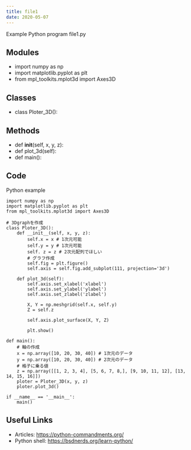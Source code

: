 ```yaml
---
title: file1
date: 2020-05-07
---
```

Example Python program file1.py

## Modules

* import numpy as np
* import matplotlib.pyplot as plt
* from mpl_toolkits.mplot3d import Axes3D

## Classes

* class Ploter_3D():

## Methods

* def __init__(self, x, y, z):
* def plot_3d(self):
* def main():

## Code

Python example

    import numpy as np
    import matplotlib.pyplot as plt
    from mpl_toolkits.mplot3d import Axes3D
    
    # 3Dgraphを作成
    class Ploter_3D():
        def __init__(self, x, y, z):
            self.x = x # 1次元可能
            self.y = y # 1次元可能
            self. z = z # 2次元配列でほしい
            # グラフ作成
            self.fig = plt.figure()
            self.axis = self.fig.add_subplot(111, projection='3d')
    
        def plot_3d(self):
            self.axis.set_xlabel('xlabel')
            self.axis.set_ylabel('ylabel')
            self.axis.set_zlabel('zlabel')
    
            X, Y = np.meshgrid(self.x, self.y)
            Z = self.z
    
            self.axis.plot_surface(X, Y, Z)
    
            plt.show()
    
    def main():
        # 軸の作成
        x = np.array([10, 20, 30, 40]) # 1次元のデータ
        y = np.array([10, 20, 30, 40]) # 2次元のデータ
        # 格子に乗る値
        z = np.array([[1, 2, 3, 4], [5, 6, 7, 8,], [9, 10, 11, 12], [13, 14, 15, 16]])
        ploter = Ploter_3D(x, y, z)
        ploter.plot_3d()
    
    if __name__ == '__main__':
        main()
    

## Useful Links

- Articles: https://python-commandments.org/
- Python shell: https://bsdnerds.org/learn-python/
